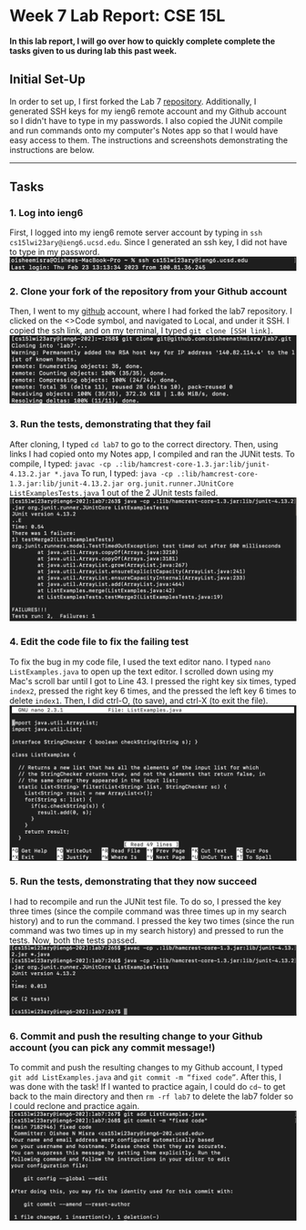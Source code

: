 # Week 7 Lab Report: CSE 15L

**In this lab report, I will go over how to quickly complete complete the tasks given to us during lab this past week.**

## Initial Set-Up
In order to set up, I first forked the Lab 7 [repository](https://github.com/ucsd-cse15l-w23/lab7). Additionally, I generated SSH keys for my ieng6
remote account and my Github account so I didn't have to type in my passwords. I also copied the JUNit compile and run commands onto my computer's Notes app so that I would have easy access to them. The instructions and screenshots demonstrating the instructions are below. 

---	
## Tasks

### 1. Log into ieng6
First, I logged into my ieng6 remote server account by typing in `ssh cs15lwi23ary@ieng6.ucsd.edu`. Since I generated an ssh key, I did not have to
type in my password. 
![Image](ieng6.png)

### 2. Clone your fork of the repository from your Github account
Then, I went to my [github](https://github.com/oisheenathmisra) account, where I had forked the lab7 repository. I clicked on the <>Code symbol, and
navigated to Local, and under it SSH. I copied the ssh link, and on my terminal, I typed `git clone [SSH link]`. 
![Image](clone.png)

### 3. Run the tests, demonstrating that they fail
After cloning, I typed `cd lab7` to go to the correct directory. Then, using links I had copied onto my Notes app, I compiled and ran the JUNit tests. 
To compile, I typed:
`javac -cp .:lib/hamcrest-core-1.3.jar:lib/junit-4.13.2.jar *.java`
To run, I typed:
`java -cp .:lib/hamcrest-core-1.3.jar:lib/junit-4.13.2.jar org.junit.runner.JUnitCore ListExamplesTests.java`
1 out of the 2 JUnit tests failed.
![Image](JUNitFail.png)

### 4. Edit the code file to fix the failing test
To fix the bug in my code file, I used the text editor nano. I typed `nano ListExamples.java` to open up the text editor. I scrolled down using my Mac's
scroll bar until I got to Line 43. I pressed the right key six times, typed `index2`, pressed the right key 6 times, and the pressed the left key 6 times
to delete `index1`.
Then, I did ctrl-O, <enter> (to save), and ctrl-X (to exit the file).
![Image](nano.png)

### 5. Run the tests, demonstrating that they now succeed
I had to recompile and run the JUNit test file. To do so, I pressed the <up> key three times (since the compile command was three times up in my search history) and <enter> to run the command. I pressed the <up> key two times (since the run command was two times up in my search history) and pressed <enter> to run the tests. Now, both the tests passed.
![Image](JUNitPass.png)

### 6. Commit and push the resulting change to your Github account (you can pick any commit message!)
To commit and push the resulting changes to my Github account, I typed `git add ListExamples.java` and `git commit -m “fixed code”`. After this, I was done with the task! If I wanted to practice again, I could do `cd~` to get back to the main directory and then `rm -rf lab7` to delete the lab7 folder so I could reclone and practice again. 
![Image](gitcommit.png) 
